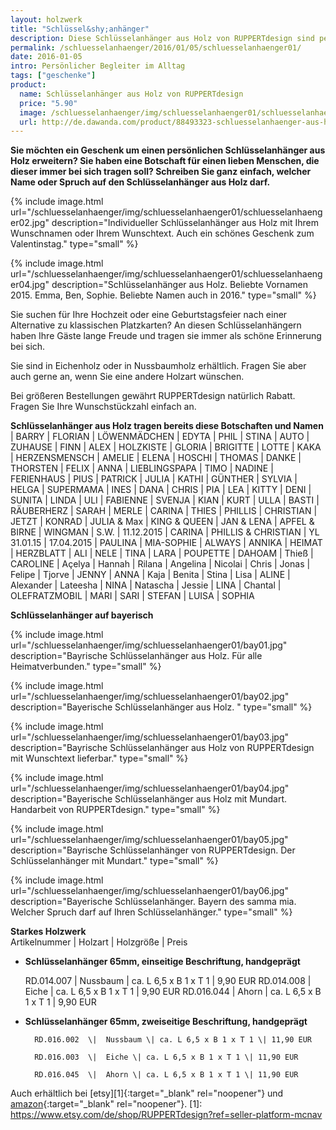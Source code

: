 ```yaml
---
layout: holzwerk
title: "Schlüssel&shy;anhänger"
description: Diese Schlüsselanhänger aus Holz von RUPPERTdesign sind persönliche Begleiter im Alltag. Der Schlüsselanhänger kann mit einem Namen oder einem Spruch versehen werden. Auch ein tolles Geschenk zum Valentinstag.
permalink: /schluesselanhaenger/2016/01/05/schluesselanhaenger01/
date: 2016-01-05
intro: Persönlicher Begleiter im Alltag
tags: ["geschenke"]
product:
  name: Schlüsselanhänger aus Holz von RUPPERTdesign
  price: "5.90"
  image: /schluesselanhaenger/img/schluesselanhaenger01/schluesselanhaenger02.jpg
  url: http://de.dawanda.com/product/88493323-schluesselanhaenger-aus-holz-mit-wunschnamen
---
```


**Sie möchten ein Geschenk um einen persönlichen Schlüsselanhänger aus Holz erweitern?
Sie haben eine Botschaft für einen lieben Menschen,
die dieser immer bei sich tragen soll? Schreiben Sie ganz einfach,
welcher Name oder Spruch auf den Schlüsselanhänger aus Holz darf.**

{% include image.html url="/schluesselanhaenger/img/schluesselanhaenger01/schluesselanhaenger02.jpg" description="Individueller Schlüsselanhänger aus Holz mit Ihrem Wunschnamen oder Ihrem Wunschtext. Auch ein schönes Geschenk zum Valentinstag." type="small" %}

{% include image.html url="/schluesselanhaenger/img/schluesselanhaenger01/schluesselanhaenger04.jpg" description="Schlüsselanhänger aus Holz. Beliebte Vornamen 2015. Emma, Ben, Sophie. Beliebte Namen auch in 2016." type="small" %}

Sie suchen für Ihre Hochzeit oder eine Geburtstagsfeier nach einer Alternative zu klassischen Platzkarten?
An diesen Schlüsselanhängern haben Ihre Gäste lange Freude und tragen sie immer als schöne Erinnerung bei sich.

Sie sind in Eichenholz oder in Nussbaumholz erhältlich.
Fragen Sie aber auch gerne an, wenn Sie eine andere Holzart wünschen.

Bei größeren Bestellungen gewährt RUPPERTdesign natürlich Rabatt.
Fragen Sie Ihre Wunschstückzahl einfach an.

**Schlüsselanhänger &shy;aus Holz &shy;tragen &shy;bereits &shy;diese Botschaften &shy;und Namen**
\| BARRY \| FLORIAN \| LÖWENMÄDCHEN \| EDYTA \| PHIL \| STINA \| AUTO \| ZUHAUSE \| FINN \| ALEX \| HOLZKISTE \|
GLORIA \| BRIGITTE \| LOTTE \| KAKA \| HERZENSMENSCH \| AMELIE \| ELENA \| HOSCHI \| THOMAS \| DANKE \| THORSTEN \|
FELIX \| ANNA \| LIEBLINGSPAPA \| TIMO \| NADINE \| FERIENHAUS \| PIUS \| PATRICK \| JULIA \| KATHI \| GÜNTHER \| SYLVIA \|
HELGA \| SUPERMAMA \| INES \| DANA \| CHRIS \| PIA \| LEA \| KITTY \| DENI \| SUNITA \| LINDA \| ULI \| FABIENNE \|
SVENJA \| KIAN \| KURT \| ULLA \| BASTI \| RÄUBERHERZ \| SARAH \| MERLE \| CARINA \| THIES \| PHILLIS \| CHRISTIAN \|
JETZT \| KONRAD \| JULIA & Max \| KING & QUEEN \| JAN & LENA \| APFEL & BIRNE \| WINGMAN \| S.W. \| 11.12.2015 \| CARINA \| PHILLIS & CHRISTIAN \|
YL 31.01.15 \| 17.04.2015 \| PAULINA \| MIA-SOPHIE \| ALWAYS \| ANNIKA \| HEIMAT \| HERZBLATT \| ALI \| NELE \| TINA \| LARA \|
POUPETTE \| DAHOAM \| Thieß \| CAROLINE \| Açelya \| Hannah \| Rilana \| Angelina \| Nicolai \| Chris \|
Jonas \| Felipe \| Tjorve \| JENNY \| ANNA \| Kaja \| Benita \| Stina \| Lisa \|
ALINE \| Alexander \| Lateesha \| NINA \| Natascha \| Jessie \| LINA \| Chantal \| OLEFRATZMOBIL \| MARI \| SARI \|
STEFAN \| LUISA \| SOPHIA

**Schlüsselanhänger auf bayerisch**

{% include image.html url="/schluesselanhaenger/img/schluesselanhaenger01/bay01.jpg" description="Bayrische Schlüsselanhänger aus Holz. Für alle Heimatverbunden." type="small" %}

{% include image.html url="/schluesselanhaenger/img/schluesselanhaenger01/bay02.jpg" description="Bayerische Schlüsselanhänger aus Holz. " type="small" %}

{% include image.html url="/schluesselanhaenger/img/schluesselanhaenger01/bay03.jpg" description="Bayrische Schlüsselanhänger aus Holz von RUPPERTdesign mit Wunschtext lieferbar." type="small" %}

{% include image.html url="/schluesselanhaenger/img/schluesselanhaenger01/bay04.jpg" description="Bayerische Schlüsselanhänger aus Holz mit Mundart. Handarbeit von RUPPERTdesign." type="small" %}

{% include image.html url="/schluesselanhaenger/img/schluesselanhaenger01/bay05.jpg" description="Bayrische Schlüsselanhänger von RUPPERTdesign. Der Schlüsselanhänger mit Mundart." type="small" %}

{% include image.html url="/schluesselanhaenger/img/schluesselanhaenger01/bay06.jpg" description="Bayerische Schlüsselanhänger. Bayern des samma mia. Welcher Spruch darf auf Ihren Schlüsselanhänger." type="small" %}

**Starkes Holzwerk**  
Artikelnummer \| Holzart \| Holzgröße \| Preis

- **Schlüsselanhänger 65mm, einseitige Beschriftung, handgeprägt**  

  RD.014.007 \| Nussbaum \| ca. L 6,5 x B 1 x T 1 \| 9,90 EUR
  RD.014.008 \| Eiche \| ca. L 6,5 x B 1 x T 1 \| 9,90 EUR
  RD.016.044 \| Ahorn \| ca. L 6,5 x B 1 x T 1 \| 9,90 EUR
- **Schlüsselanhänger 65mm, zweiseitige Beschriftung, handgeprägt**

      	RD.016.002  \| 	Nussbaum \| ca. L 6,5 x B 1 x T 1 \| 11,90 EUR

      	RD.016.003  \| 	Eiche \| ca. L 6,5 x B 1 x T 1 \| 11,90 EUR

      	RD.016.045  \| 	Ahorn \| ca. L 6,5 x B 1 x T 1 \| 11,90 EUR

Auch erhältlich bei [etsy][1]{:target="\_blank" rel="noopener"} und [amazon][2]{:target="\_blank" rel="noopener"}.
[1]: https://www.etsy.com/de/shop/RUPPERTdesign?ref=seller-platform-mcnav

[2]: https://www.amazon.de/s/ref=hnd_pdp_byline?_encoding=UTF8&node=9699311031&lo=image&me=A14SEUYA88KWJ3
